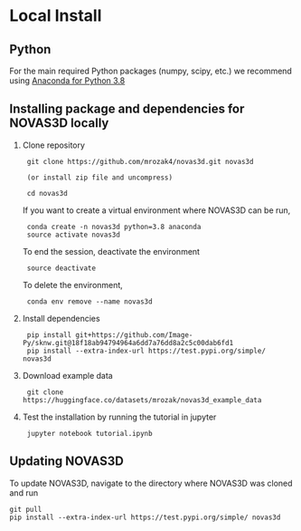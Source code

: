 # Local Install

## Python
For the main required Python packages (numpy, scipy, etc.) we recommend using
[Anaconda for Python 3.8](https://www.continuum.io/downloads)


## Installing package and dependencies for NOVAS3D locally

1. Clone repository

        git clone https://github.com/mrozak4/novas3d.git novas3d

        (or install zip file and uncompress)

        cd novas3d

    If you want to create a virtual environment where NOVAS3D can be run,

        conda create -n novas3d python=3.8 anaconda
        source activate novas3d
    
    To end the session, deactivate the environment
    
        source deactivate
    
    To delete the environment,
    
        conda env remove --name novas3d

2. Install dependencies
    
        pip install git+https://github.com/Image-Py/sknw.git@18f18ab94794964a6dd7a76dd8a2c5c00dab6fd1
        pip install --extra-index-url https://test.pypi.org/simple/ novas3d

3. Download example data

        git clone https://huggingface.co/datasets/mrozak/novas3d_example_data


4. Test the installation by running the tutorial in jupyter 

        jupyter notebook tutorial.ipynb

## Updating NOVAS3D
To update NOVAS3D, navigate to the directory where NOVAS3D was cloned and run

    git pull
    pip install --extra-index-url https://test.pypi.org/simple/ novas3d
